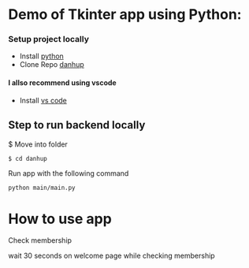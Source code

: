 # Demo of Tkinter app using Python:

### Setup project locally 

* Install [python](https://www.python.org/downloads/)
* Clone Repo [danhup](https://github.com/WorldEnterpriseGroup/danhup)

#### I allso recommend using vscode
* Install [vs code](https://code.visualstudio.com/Download)
## Step to run backend locally

$ Move into folder
```
$ cd danhup
```

Run app with the following command

```
python main/main.py
```

# How to use app

 Check membership

wait 30 seconds on welcome page while checking membership